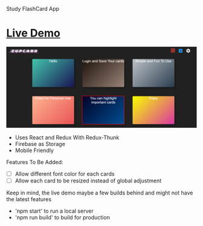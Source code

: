 Study FlashCard App

# [Live Demo](https://flashcard-e07e8.firebaseapp.com/)

![homepage](/assets/zupcard.PNG)

* Uses React and Redux With Redux-Thunk
* Firebase as Storage
* Mobile Friendly

Features To Be Added:

- [ ] Allow different font color for each cards
- [ ] Allow each card to be resized instead of global adjustment

Keep in mind, the live demo maybe a few builds behind and might not have the latest features

* 'npm start' to run a local server
* 'npm run build' to build for production

